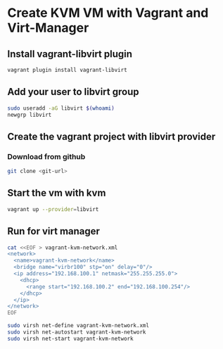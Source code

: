 # Create KVM VM with Vagrant and Virt-Manager

## Install vagrant-libvirt plugin 
```sh 
vagrant plugin install vagrant-libvirt
```

## Add your user to libvirt group
```sh 
sudo useradd -aG libvirt $(whoami)
newgrp libvirt
```

## Create the vagrant project with libvirt provider 

### Download from github
```sh 
git clone <git-url>
```

## Start the vm with kvm
```sh 
vagrant up --provider=libvirt
```

## Run for virt manager 
```sh 
cat <<EOF > vagrant-kvm-network.xml
<network>
  <name>vagrant-kvm-network</name>
  <bridge name="virbr100" stp="on" delay="0"/>
  <ip address="192.168.100.1" netmask="255.255.255.0">
    <dhcp>
      <range start="192.168.100.2" end="192.168.100.254"/>
    </dhcp>
  </ip>
</network>
EOF

sudo virsh net-define vagrant-kvm-network.xml
sudo virsh net-autostart vagrant-kvm-network
sudo virsh net-start vagrant-kvm-network
```